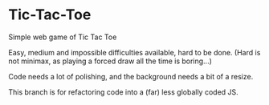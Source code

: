 # Tic-Tac-Toe
Simple web game of Tic Tac Toe

Easy, medium and impossible difficulties available, hard to be done. (Hard is not minimax, as playing a forced draw all the time is boring...)

Code needs a lot of polishing, and the background needs a bit of a resize.

This branch is for refactoring code into a (far) less globally coded JS.
